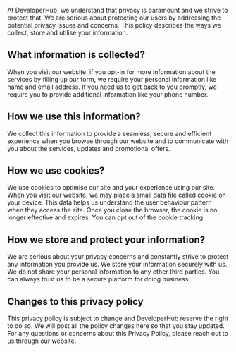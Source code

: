 At DeveloperHub, we understand that privacy is paramount and we strive to protect that. We are serious about protecting our users by addressing the potential privacy issues and concerns. This policy describes the ways we collect, store and utilise your information.


## What information is collected?
When you visit our website, if you opt-in for more information about the services by filling up our form, we require your personal information like name and email address. If you need us to get back to you promptly, we require you to provide additional information like your phone number.

 
## How we use this information?
We collect this information to provide a seamless, secure and efficient experience when you browse through our website and to communicate with you about the services, updates and promotional offers.

## How we use cookies?
We use cookies to optimise our site and your experience using our site. When you visit our website, we may place a small data file called cookie on your device. This data helps us understand the user behaviour pattern when they access the site. Once you close the browser, the cookie is no longer effective and expires. You can opt out of the cookie tracking

## How we store and protect your information?
We are serious about your privacy concerns and constantly strive to protect any information you provide us. We store your information securely with us. We do not share your personal information to any other third parties. You can always trust us to be a secure platform for doing business.

## Changes to this privacy policy
This privacy policy is subject to change and DeveloperHub reserve the right to do so. We will post all the policy changes here so that you stay updated. For any questions or concerns about this Privacy Policy, please reach out to us through our website.
